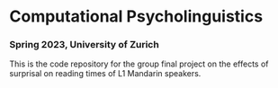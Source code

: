 # Computational Psycholinguistics
### Spring 2023, University of Zurich

This is the code repository for the group final project on the effects of surprisal on reading times of L1 Mandarin speakers.
